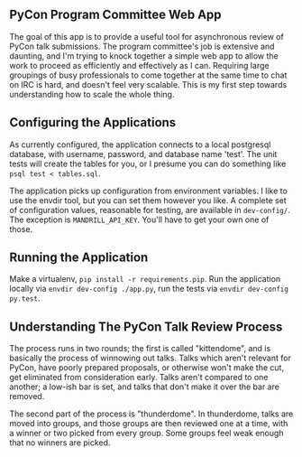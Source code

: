 PyCon Program Committee Web App
-------------------------------

The goal of this app is to provide a useful tool for asynchronous review of
PyCon talk submissions. The program committee's job is extensive and daunting,
and I'm trying to knock together a simple web app to allow the work to proceed
as efficiently and effectively as I can. Requiring large groupings of
busy professionals to come together at the same time to chat on IRC is hard,
and doesn't feel very scalable. This is my first step towards understanding how
to scale the whole thing.



Configuring the Applications
------------------------
As currently configured, the application connects to a local postgresql
database, with username, password, and database name 'test'. The unit tests
will create the tables for you, or I presume you can do something like
`psql test < tables.sql`.

The application picks up configuration from environment variables. I like to
use the envdir tool, but you can set them however you like. A complete set of
configuration values, reasonable for testing, are available in `dev-config/`.
The exception is `MANDRILL_API_KEY`. You'll have to get your own one of
those.



Running the Application
-----------------
Make a virtualenv, `pip install -r requirements.pip`. Run the application
locally via `envdir dev-config ./app.py`, run the tests via
`envdir dev-config py.test`.



Understanding The PyCon Talk Review Process
------------
The process runs in two rounds; the first is called "kittendome", and is
basically the process of winnowing out talks. Talks which aren't relevant for
PyCon, have poorly prepared proposals, or otherwise won't make the cut, get
eliminated from consideration early. Talks aren't compared to one another; a
low-ish bar is set, and talks that don't make it over the bar are removed.

The second part of the process is "thunderdome". In thunderdome, talks are
moved into groups, and those groups are then reviewed one at a time, with
a winner or two picked from every group. Some groups feel weak enough that no
winners are picked.
